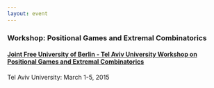 ```yaml
---
layout: event
---
```


### Workshop: Positional Games and Extremal Combinatorics

#### [Joint Free University of Berlin - Tel Aviv University Workshop on Positional Games and Extremal Combinatorics](https://sites.google.com/a/mail.tau.ac.il/joint-free-university-of-berlin---tel-aviv-university-workshop-on-positional-games-and-extremal-combinatorics/home)
Tel Aviv University: March 1-5, 2015
